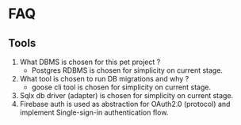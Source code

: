 # FAQ

## Tools

1. What DBMS is chosen for this pet project ?
    - Postgres RDBMS  is chosen for simplicity on current stage.
2. What tool is chosen to run DB migrations and why ?
    - goose cli tool is chosen for simplicity on current stage.
3. Sqlx db driver (adapter) is chosen for simplicity on current stage.
4. Firebase auth is used as abstraction for OAuth2.0 (protocol) and implement Single-sign-in authentication flow.
